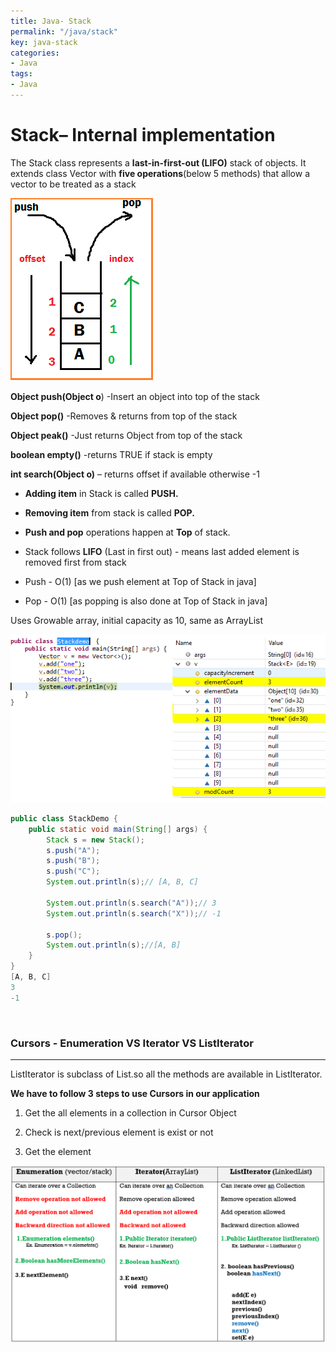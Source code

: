 ```yaml
---
title: Java- Stack
permalink: "/java/stack"
key: java-stack
categories:
- Java
tags:
- Java
---
```


Stack– Internal implementation
==================================

The Stack class represents a **last-in-first-out (LIFO)** stack of objects. It
extends class Vector with **five operations**(below 5 methods) that allow a
vector to be treated as a stack

![](media/175ef160a533e2e8e50c8c16b683cf21.png)


**Object push(Object o**) -Insert an object into top of the stack

**Object pop()** -Removes & returns from top of the stack

**Object peak()** -Just returns Object from top of the stack

**boolean empty()** -returns TRUE if stack is empty

**int search(Object o)** – returns offset if available otherwise -1

-   **Adding item** in Stack is called **PUSH.**

-   **Removing item** from stack is called **POP.**

-   **Push and pop** operations happen at **Top** of stack.

-   Stack follows **LIFO** (Last in first out) - means last added element is
    removed first from stack

-   Push - O(1) [as we push element at Top of Stack in java]

-   Pop - O(1) [as popping is also done at Top of Stack in java]

Uses Growable array, initial capacity as 10, same as ArrayList

![](media/9d6abd6ed5e699809d23340a70402552.png)

```java
public class StackDemo {
    public static void main(String[] args) {
        Stack s = new Stack();
        s.push("A");
        s.push("B");
        s.push("C");
        System.out.println(s);// [A, B, C]

        System.out.println(s.search("A"));// 3
        System.out.println(s.search("X"));// -1
        
        s.pop();
        System.out.println(s);//[A, B]
    }
}
[A, B, C]
3
-1
```

<br>

### Cursors - Enumeration VS Iterator VS ListIterator
<hr>
ListIterator is subclass of List.so all the methods are available in
ListIterator.

**We have to follow 3 steps to use Cursors in our application**

1.  Get the all elements in a collection in Cursor Object

2.  Check is next/previous element is exist or not

3.  Get the element

![](media/cursors.PNG)